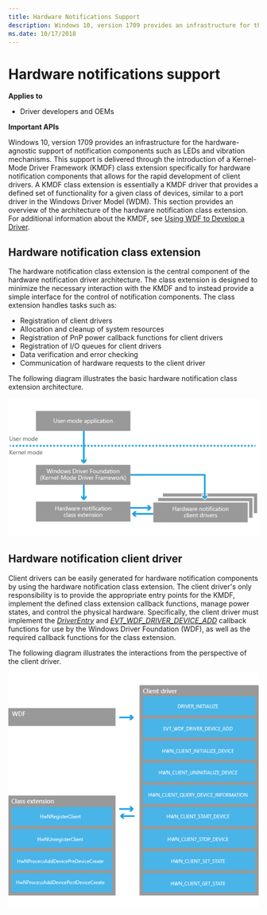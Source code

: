 ```yaml
---
title: Hardware Notifications Support
description: Windows 10, version 1709 provides an infrastructure for the hardware-agnostic support of notification components such as LEDs and vibration mechanisms.
ms.date: 10/17/2018
---
```


# Hardware notifications support


**Applies to**

-   Driver developers and OEMs

**Important APIs**

Windows 10, version 1709 provides an infrastructure for the hardware-agnostic support of notification components such as LEDs and vibration mechanisms. This support is delivered through the introduction of a Kernel-Mode Driver Framework (KMDF) class extension specifically for hardware notification components that allows for the rapid development of client drivers. A KMDF class extension is essentially a KMDF driver that provides a defined set of functionality for a given class of devices, similar to a port driver in the Windows Driver Model (WDM). This section provides an overview of the architecture of the hardware notification class extension. For additional information about the KMDF, see [Using WDF to Develop a Driver](../wdf/using-the-framework-to-develop-a-driver.md).

## <span id="Hardware_notification_class_extension"></span><span id="hardware_notification_class_extension"></span><span id="HARDWARE_NOTIFICATION_CLASS_EXTENSION"></span>Hardware notification class extension


The hardware notification class extension is the central component of the hardware notification driver architecture. The class extension is designed to minimize the necessary interaction with the KMDF and to instead provide a simple interface for the control of notification components. The class extension handles tasks such as:

-   Registration of client drivers
-   Allocation and cleanup of system resources
-   Registration of PnP power callback functions for client drivers
-   Registration of I/O queues for client drivers
-   Data verification and error checking
-   Communication of hardware requests to the client driver

The following diagram illustrates the basic hardware notification class extension architecture.

![hwn clx architecture.](images/oem-hwnclx-arch.png)

## <span id="Hardware_notification_client_driver"></span><span id="hardware_notification_client_driver"></span><span id="HARDWARE_NOTIFICATION_CLIENT_DRIVER"></span>Hardware notification client driver


Client drivers can be easily generated for hardware notification components by using the hardware notification class extension. The client driver's only responsibility is to provide the appropriate entry points for the KMDF, implement the defined class extension callback functions, manage power states, and control the physical hardware. Specifically, the client driver must implement the [*DriverEntry*](/windows-hardware/drivers/ddi/wdm/nc-wdm-driver_initialize) and [*EVT\_WDF\_DRIVER\_DEVICE\_ADD*](/windows-hardware/drivers/ddi/wdfdriver/nc-wdfdriver-evt_wdf_driver_device_add) callback functions for use by the Windows Driver Foundation (WDF), as well as the required callback functions for the class extension.

The following diagram illustrates the interactions from the perspective of the client driver.

![client driver arch.](images/oem-hwnclx-clientarch.png)

 

